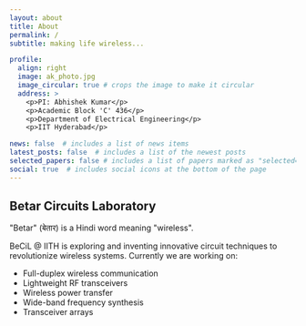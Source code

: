 ```yaml
---
layout: about
title: About
permalink: /
subtitle: making life wireless...

profile:
  align: right
  image: ak_photo.jpg
  image_circular: true # crops the image to make it circular
  address: >
    <p>PI: Abhishek Kumar</p>
    <p>Academic Block 'C' 436</p>
    <p>Department of Electrical Engineering</p>
    <p>IIT Hyderabad</p>

news: false  # includes a list of news items
latest_posts: false  # includes a list of the newest posts
selected_papers: false # includes a list of papers marked as "selected={true}"
social: true  # includes social icons at the bottom of the page
---
```


## **Be**tar **Ci**rcuits **L**aboratory
"Betar" (बेतार) is a Hindi word meaning "wireless".

BeCiL @ IITH is exploring and inventing innovative circuit techniques to revolutionize wireless systems. Currently we are working on:

- Full-duplex wireless communication
- Lightweight RF transceivers
- Wireless power transfer
- Wide-band frequency synthesis
- Transceiver arrays
